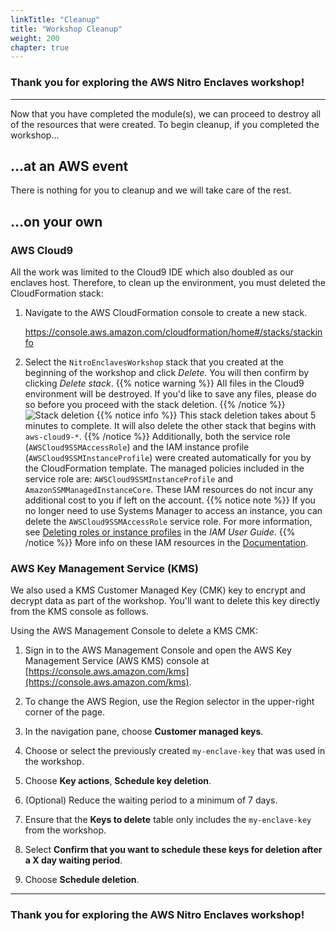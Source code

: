 ```yaml
---
linkTitle: "Cleanup"
title: "Workshop Cleanup"
weight: 200
chapter: true
---
```



<!-- TODO: Temporarily fixing duplicate headers in chapters on published workshop. Note: This hides header from local build.
# Workshop Cleanup
-->

### Thank you for exploring the AWS Nitro Enclaves workshop!
---

Now that you have completed the module(s), we can proceed to destroy all of the resources that were created. To begin cleanup, if you completed the workshop...

## ...at an AWS event

There is nothing for you to cleanup and we will take care of the rest.


## ...on your own

### AWS Cloud9

All the work was limited to the Cloud9 IDE which also doubled as our enclaves host. Therefore, to clean up the environment, you must deleted the CloudFormation stack:

1. Navigate to the AWS CloudFormation console to create a new stack.

    https://console.aws.amazon.com/cloudformation/home#/stacks/stackinfo

1. Select the `NitroEnclavesWorkshop` stack that you created at the beginning of the workshop and click _Delete_. You will then confirm by clicking _Delete stack_.
{{% notice warning %}}
All files in the Cloud9 environment will be destroyed. If you'd like to save any files, please do so before you proceed with the stack deletion.
{{% /notice %}}
![Stack deletion](/images/cleanup-1.png?featherlight=false)
{{% notice info %}}
This stack deletion takes about 5 minutes to complete. It will also delete the other stack that begins with `aws-cloud9-*`.
{{% /notice %}}
Additionally, both the service role (`AWSCloud9SSMAccessRole`) and the IAM instance profile (`AWSCloud9SSMInstanceProfile`) were created automatically for you by the CloudFormation template. The managed policies included in the service role are: `AWSCloud9SSMInstanceProfile` and `AmazonSSMManagedInstanceCore`. These IAM resources do not incur any additional cost to you if left on the account.
{{% notice note %}}
If you no longer need to use Systems Manager to access an instance, you can delete the `AWSCloud9SSMAccessRole` service role. For more information, see [Deleting roles or instance profiles](https://docs.aws.amazon.com/IAM/latest/UserGuide/id_roles_manage_delete.html) in the _IAM User Guide_.
{{% /notice %}}
More info on these IAM resources in the [Documentation](https://docs.aws.amazon.com/cloud9/latest/user-guide/ec2-ssm.html#service-role-ssm).

### AWS Key Management Service (KMS)

We also used a KMS Customer Managed Key (CMK) key to encrypt and decrypt data as part of the workshop. You'll want to delete this key directly from the KMS console as follows.

Using the AWS Management Console to delete a KMS CMK:

1. Sign in to the AWS Management Console and open the AWS Key Management Service (AWS KMS) console at [https://console.aws.amazon.com/kms](https://console.aws.amazon.com/kms).

1. To change the AWS Region, use the Region selector in the upper-right corner of the page.

1. In the navigation pane, choose **Customer managed keys**.

1. Choose or select the previously created `my-enclave-key` that was used in the workshop.

1. Choose **Key actions**, **Schedule key deletion**.

1. (Optional) Reduce the waiting period to a minimum of 7 days.

1. Ensure that the **Keys to delete** table only includes the `my-enclave-key` from the workshop.

1. Select **Confirm that you want to schedule these keys for deletion after a X day waiting period**.

1. Choose **Schedule deletion**.

---
### Thank you for exploring the AWS Nitro Enclaves workshop!
